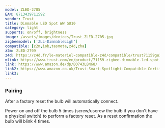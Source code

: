 ```yaml
---
model: ZLED-2705
EAN: 8713439711592
vendor: Trust
title: Dimmable LED Spot WW GU10
category: light
supports: on/off, brightness
image: /assets/images/devices/Trust_ZLED-2705.jpg
zigbeemodel: ['ZLL-DimmableLigh']
compatible: [z2m,iob,tasmota,z4d,zha]
z2m: ZLED-2709
z4d: https://z4d.fr/le-materiel-compatible-z4d/compatible/trust71159gu10-350lumen/
mlink: https://www.trust.com/en/product/71159-zigbee-dimmable-led-spot-zled-g2705
link: https://www.amazon.de/dp/B0743LBN68/
link2: https://www.amazon.co.uk/Trust-Smart-Spotlight-Compatible-Certified/dp/B0743LBN68
link3: 
---
```

### Pairing
After a factory reset the bulb will automatically connect.

Power on and off the bulb 5 times (screw/uscrew the bulb if you don't have a physical switch)
to perform a factory reset.
As a reset confirmation the bulb will blink 4 times.
